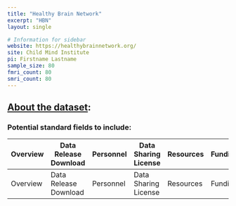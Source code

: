 ```yaml
---
title: "Healthy Brain Network"
excerpt: "HBN"
layout: single

# Information for sidebar
website: https://healthybrainnetwork.org/
site: Child Mind Institute
pi: Firstname Lastname
sample_size: 80
fmri_count: 80
smri_count: 80
---
```

## [About the dataset](https://healthybrainnetwork.org/):

### Potential standard fields to include:

| Overview | Data Release Download | Personnel |  Data Sharing License | Resources | Funding |
| ------------- | ---------- | ------- |------------- | ---------- | ------- |
| Overview | Data Release Download | Personnel |  Data Sharing License | Resources | Funding |
